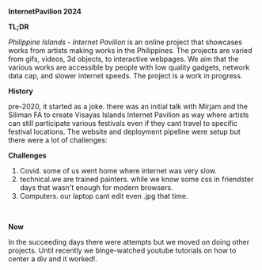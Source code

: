 **InternetPavilion 2024**
<br>

**TL;DR**

*Philippine Islands - Internet Pavilion* is an online project that showcases works from artists making works in the Philippines. The projects are varied from gifs, videos, 3d objects, to interactive webpages.
We aim that the various works are accessible by people with low quality gadgets, network data cap, and slower internet speeds. 
The project is a work in progress.
<br>


**History**

pre-2020, it started as a joke. there was an initial talk with Mirjam  and the Siliman FA to create Visayas Islands Internet Pavilion as way where artists can still participate various festivals even if they cant travel to specific festival locations. The website and deployment pipeline were setup but there were a lot of challenges:
<br>


**Challenges**

1. Covid. some of us went home where internet was very slow. 
2. technical.we are trained painters. while we know some css in friendster days that wasn't enough for modern browsers.
3. Computers. our laptop cant edit even .jpg that time.
<br>

**Now**

In the succeeding days there were attempts but we moved on doing other projects. Until recently we binge-watched youtube tutorials on how to center a div and it worked!. 






